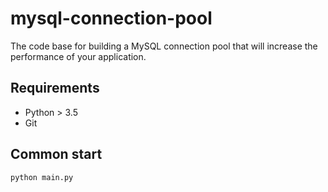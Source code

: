 # mysql-connection-pool

The code base for building a MySQL connection pool that will increase the performance of your application.

## Requirements

* Python > 3.5
* Git

## Common start
```bash
python main.py
```
